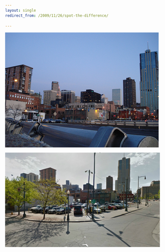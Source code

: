 ```yaml
---
layout: single
redirect_from: /2009/11/26/spot-the-difference/

---
```


![Denver in 2009](/images/4136933146_33c27b92c1.jpg)

![Denver in 2014](/images/denver.jpg)
